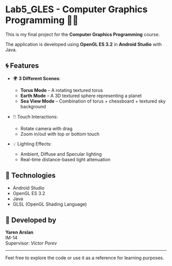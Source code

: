 # Lab5_GLES - Computer Graphics Programming 🎨✨

This is my final project for the **Computer Graphics Programming** course.

The application is developed using **OpenGL ES 3.2** in **Android Studio** with Java.

## 🌀 Features

- 🌍 **3 Different Scenes**:
  - **Torus Mode** – A rotating textured torus
  - **Earth Mode** – A 3D textured sphere representing a planet
  - **Sea View Mode** – Combination of torus + chessboard + textured sky background

- 🖱️ Touch Interactions:
  - Rotate camera with drag
  - Zoom in/out with top or bottom touch

- 💡 Lighting Effects:
  - Ambient, Diffuse and Specular lighting
  - Real-time distance-based light attenuation

## 🔧 Technologies

- Android Studio
- OpenGL ES 3.2
- Java
- GLSL (OpenGL Shading Language)

## 🧠 Developed by

**Yaren Arslan**  
IM-14  
Supervisor: *Victor Porev*

---

Feel free to explore the code or use it as a reference for learning purposes.

